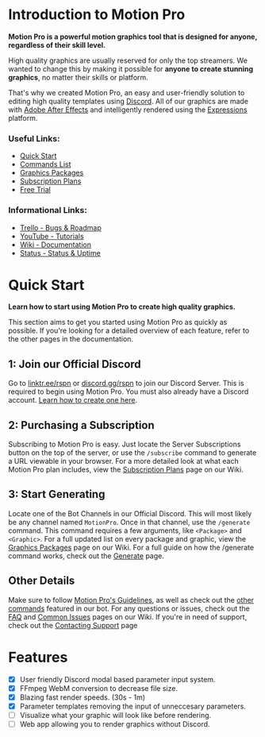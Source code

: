 # Introduction to Motion Pro
**Motion Pro is a powerful motion graphics tool that is designed for anyone, regardless of their skill level.**

High quality graphics are usually reserved for only the top streamers. We wanted to change this by making it possible for **anyone to create stunning graphics**, no matter their skills or platform.

That's why we created Motion Pro, an easy and user-friendly solution to editing high quality templates using [Discord](https://discord.com/). All of our graphics are made with [Adobe After Effects](https://www.adobe.com/products/aftereffects.html) and intelligently rendered using the [Expressions](https://ae-expressions.docsforadobe.dev/) platform.

### Useful Links:
* [Quick Start](https://www.motionpro.wiki/getting-started/quick-start)
* [Commands List](https://www.motionpro.wiki/user-guide/commands-list)
* [Graphics Packages](https://www.motionpro.wiki/user-guide/graphics-packages)
* [Subscription Plans](https://www.motionpro.wiki/subscriptions/subscription-plans)
* [Free Trial](https://www.motionpro.wiki/subscriptions/free-trial)

### Informational Links:
* [Trello - Bugs & Roadmap](https://trello.com/b/ufvWpC3f/motion-pro-bugs-roadmap)
* [YouTube - Tutorials](https://www.youtube.com/@rspnmotionpro)
* [Wiki - Documentation](https://www.motionpro.wiki/)
* [Status - Status & Uptime](https://stats.uptimerobot.com/X9ALxC4wyo)

# Quick Start
**Learn how to start using Motion Pro to create high quality graphics.**

This section aims to get you started using Motion Pro as quickly as possible. If you're looking for a detailed overview of each feature, refer to the other pages in the documentation.

## 1: Join our Official Discord
Go to [linktr.ee/rspn](https://linktr.ee/rspn) or [discord.gg/rspn](https://discord.com/invite/rspn) to join our Discord Server. This is required to begin using Motion Pro. You must also already have a Discord account. [Learn how to create one here](https://support.discord.com/hc/en-us/articles/360033931551-Getting-Started).

## 2: Purchasing a Subscription
Subscribing to Motion Pro is easy. Just locate the Server Subscriptions button on the top of the server, or use the `/subscribe` command to generate a URL viewable in your browser. For a more detailed look at what each Motion Pro plan includes, view the [Subscription Plans](https://www.motionpro.wiki/subscriptions/subscription-plans) page on our Wiki.

## 3: Start Generating
Locate one of the Bot Channels in our Official Discord. This will most likely be any channel named `MotionPro`. Once in that channel, use the `/generate` command. This command requires a few arguments, like `<Package>` and `<Graphic>`. For a full updated list on every package and graphic, view the [Graphics Packages](https://www.motionpro.wiki/user-guide/graphics-packages) page on our Wiki. For a full guide on how the /generate command works, check out the [Generate](https://www.motionpro.wiki/user-guide/commands-list/generate) page.

## Other Details
Make sure to follow [Motion Pro's Guidelines](https://www.motionpro.wiki/getting-started/guidelines), as well as check out the [other commands](https://www.motionpro.wiki/user-guide/commands-list) featured in our bot. For any questions or issues, check out the [FAQ](https://www.motionpro.wiki/troubleshooting/faq) and [Common Issues](https://www.motionpro.wiki/troubleshooting/common-issues) pages on our Wiki. If you're in need of support, check out the [Contacting Support](https://www.motionpro.wiki/troubleshooting/contacting-support) page

# Features
- [x] User friendly Discord modal based parameter input system.
- [x] FFmpeg WebM conversion to decrease file size.
- [x] Blazing fast render speeds. (30s - 1m)
- [x] Parameter templates removing the input of unneccesary parameters.
- [ ] Visualize what your graphic will look like before rendering.
- [ ] Web app allowing you to render graphics without Discord.
